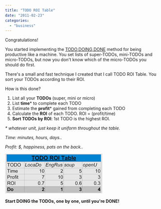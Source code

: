```yaml
---
title: "TODO ROI Table"
date: "2011-02-23"
categories: 
  - "business"
---
```


Congratulations!

You started implementing the [TODO,DOING,DONE](http://www.nurne.com/2011/02/todo-doing-done.html) method for being productive ‏like a machine. You set lists of super-TODOs, mini-TODOs and micro-TODOs, but now you don't know which of the micro-TODOs you should do first.

  

There's a small and fast technique I created that I call TODO ROI Table. You sort your TODOs according to their ROI.

  

How is this done?

1. List all your **TODOs** (super, mini or micro)
2. List **time**\* to complete each TODO
3. Estimate the **profit**\* gained from completing each TODO
4. Calculate the **ROI** of each TODO. ROI = (profit/time)
5. **Sort TODOs by ROI**: 1st TODO is the highest ROI.

_\* whatever unit, just keep it uniform throughout the table._

_Time: minutes, hours, days.._

_Profit: $, happiness, pats on the back.._

  

![](images/565bb-todoroipng.png)

  

**Start DOING the TODOs, one by one, until you're DONE!**
